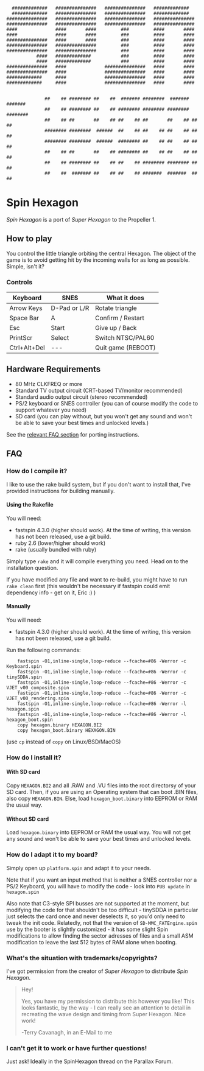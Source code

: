       #############   ###############   ###############   #############          
      #############   ###############   ###############   #############          
    ###############   ###############   ###############   ###############        
    ###############   ###############   ###############   ###############        
    ####              ####       ####         ###         ####       ####        
    ####              ####       ####         ###         ####       ####        
    ###############   ####       ####         ###         ####       ####        
    ###############   ###############         ###         ####       ####        
    ###############   ###############         ###         ####       ####        
               ####   #############           ###         ####       ####        
               ####   #############           ###         ####       ####        
    ###############   ####              ###############   ####       ####        
    ###############   ####              ###############   ####       ####        
    #############     ####              ###############   ####       ####        
    #############     ####              ###############   ####       ####        
                                                                                 
                                                                                 
                  ##    ## ######## ##    ##  ####### ########  ####### #######  
                  ##    ## ######## ##    ## ######## ######## ######## ######## 
                  ##    ## ##       ##    ## ##    ## ##       ##    ## ##    ## 
                  ######## ########  ######  ##    ## ##    ## ##    ## ##    ## 
                  ######## ########  ######  ######## ##    ## ##    ## ##    ## 
                  ##    ## ##       ##    ## ######## ##    ## ##    ## ##    ## 
                  ##    ## ######## ##    ## ##    ## ######## ######## ##    ## 
                  ##    ##  ####### ##    ## ##    ## #######  #######  ##    ## 

Spin Hexagon
============

_Spin Hexagon_ is a port of _Super Hexagon_ to the Propeller 1.

## How to play
You control the little triangle orbiting the central Hexagon.
The object of the game is to avoid getting hit by the incoming walls for as long as possible. Simple, isn't it?

### Controls

|  Keyboard  |    SNES    |   What it does   |
|------------|------------|------------------|
| Arrow Keys |D-Pad or L/R|Rotate triangle   |
| Space Bar  |     A      |Confirm / Restart |
|    Esc     |   Start    |Give up / Back    |
|  PrintScr  |   Select   |Switch NTSC/PAL60 |
|Ctrl+Alt+Del|    ---     |Quit game (REBOOT)|

## Hardware Requirements
 - 80 MHz CLKFREQ or more
 - Standard TV output circuit (CRT-based TV/monitor recommended)
 - Standard audio output circuit (stereo recommended)
 - PS/2 keyboard or SNES controller (you can of course modify the code to support whatever you need)
 - SD card (you can play without, but you won't get any sound and won't be able to save your best times and unlocked levels.)

See the [relevant FAQ section](#how-do-i-adapt-it-to-my-board) for porting instructions.

## FAQ
### How do I compile it?
I like to use the rake build system, but if you don't want to install that, I've provided instructions for building manually.
#### Using the Rakefile
You will need:
 - fastspin 4.3.0 (higher should work). At the time of writing, this version has not been released, use a git build.
 - ruby 2.6 (lower/higher should work)
 - rake (usually bundled with ruby)

Simply type `rake` and it will compile everything you need. Head on to the installation question. 

If you have modified any file and want to re-build, you might have to run `rake clean` first (this wouldn't be necessary if fastspin could emit dependency info - get on it, Eric :) )
#### Manually
You will need:
 - fastspin 4.3.0 (higher should work). At the time of writing, this version has not been released, use a git build.

Run the following commands:
```batch
    fastspin -O1,inline-single,loop-reduce --fcache=#86 -Werror -c Keyboard.spin
    fastspin -O1,inline-single,loop-reduce --fcache=#86 -Werror -c tinySDDA.spin
    fastspin -O1,inline-single,loop-reduce --fcache=#86 -Werror -c VJET_v00_composite.spin
    fastspin -O1,inline-single,loop-reduce --fcache=#86 -Werror -c VJET_v00_rendering.spin
    fastspin -O1,inline-single,loop-reduce --fcache=#86 -Werror -l hexagon.spin
    fastspin -O1,inline-single,loop-reduce --fcache=#86 -Werror -l hexagon_boot.spin
    copy hexagon.binary HEXAGON.BI2
    copy hexagon_boot.binary HEXAGON.BIN
```
(use `cp` instead of `copy` on Linux/BSD/MacOS)

### How do I install it?
#### With SD card
Copy `HEXAGON.BI2` and all .RAW and .VU files into the root directorsy of your SD card.
Then, if you are using an Operating system that can boot .BIN files, also copy `HEXAGON.BIN`. Else, load `hexagon_boot.binary` into EEPROM or RAM the usual way.
#### Without SD card
Load `hexagon.binary` into EEPROM or RAM the usual way. You will not get any sound and won't be able to save your best times and unlocked levels.

### How do I adapt it to my board?
Simply open up `platform.spin` and adapt it to your needs.

Note that if you want an input method that is neither a SNES controller nor a PS/2 Keyboard, you will have to modify the code - look into `PUB update` in `hexagon.spin`

Also note that C3-style SPI busses are not supported at the moment, but modifying the code for that shouldn't be too difficult - tinySDDA in particular just selects the card once and never deselects it, so you'd only need to tweak the init code. Relatedly, not that the version of `SD-MMC_FATEngine.spin` use by the booter is slightly customized - it has some slight Spin modifications to allow finding the sector adresses of files and a small ASM modification to leave the last 512 bytes of RAM alone when booting.

### What's the situation with trademarks/copyrights?
I've got permission from the creator of _Super Hexagon_ to distribute _Spin Hexagon_.
> Hey!
> 
> Yes, you have my permission to distribute this however you like! This looks fantastic, by the way - I can really see an attention to detail in recreating the wave design and timing from Super Hexagon. Nice work!
> 
> -Terry Cavanagh, in an E-Mail to me 

### I can't get it to work or have further questions!
Just ask! Ideally in the SpinHexagon thread on the Parallax Forum.
